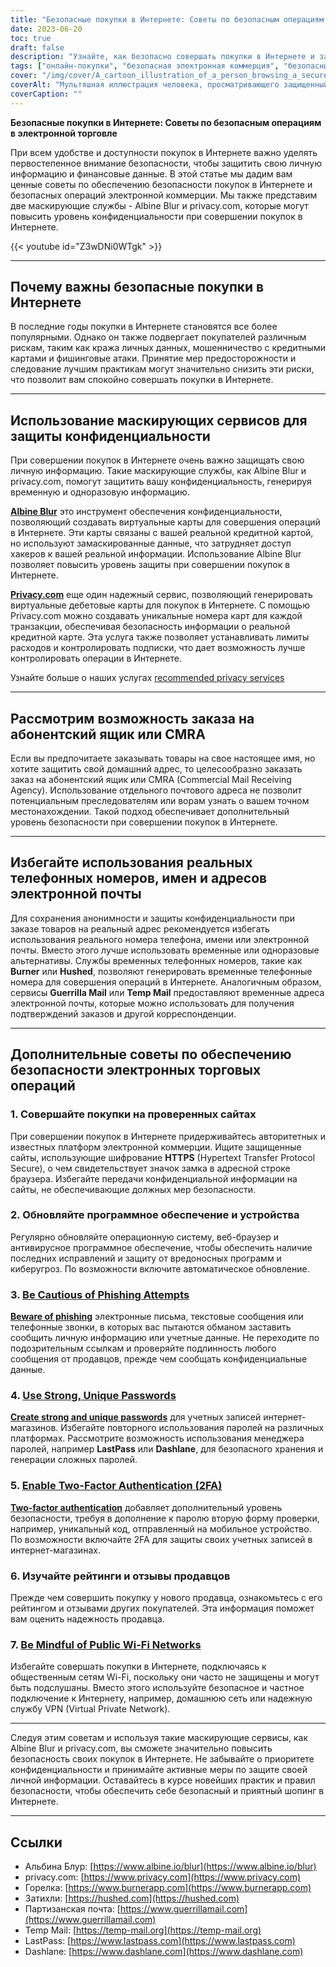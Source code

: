 ```yaml
---
title: "Безопасные покупки в Интернете: Советы по безопасным операциям в электронной коммерции"
date: 2023-06-20
toc: true
draft: false
description: "Узнайте, как безопасно совершать покупки в Интернете и защищать свою личную информацию с помощью этих советов экспертов и сервисов маскировки."
tags: ["онлайн-покупки", "безопасная электронная коммерция", "безопасные сделки", "защита конфиденциальности", "услуги по маскировке", "Альбинское пятно", "privacy.com", "абонентский ящик", "CMRA", "безопасные пароли", "двухфакторная аутентификация", "предотвращение фишинга", "проверенные сайты", "обновления программного обеспечения", "отзывы продавцов", "общественный Wi-Fi", "VPN", "конфиденциальность в Интернете", "предотвращение хищений персональных данных", "мошенничество с кредитными картами", "Советы по кибербезопасности", "защита информации", "меры безопасности в Интернете", "временные телефонные номера", "временные адреса электронной почты", "авторитетные онлайн-продавцы", "защита от вредоносного ПО", "предотвращение киберугроз", "безопасные операции в Интернете", "защита персональной информации"]
cover: "/img/cover/A_cartoon_illustration_of_a_person_browsing_a_secure_online.png"
coverAlt: "Мультяшная иллюстрация человека, просматривающего защищенный сайт интернет-магазина, с символом замка и щитом на заднем плане."
coverCaption: ""
---
```


**Безопасные покупки в Интернете: Советы по безопасным операциям в электронной торговле**

При всем удобстве и доступности покупок в Интернете важно уделять первостепенное внимание безопасности, чтобы защитить свою личную информацию и финансовые данные. В этой статье мы дадим вам ценные советы по обеспечению безопасности покупок в Интернете и безопасных операций электронной коммерции. Мы также представим две маскирующие службы - Albine Blur и privacy.com, которые могут повысить уровень конфиденциальности при совершении покупок в Интернете.

{{< youtube id="Z3wDNi0WTgk" >}}

______

## Почему важны безопасные покупки в Интернете

В последние годы покупки в Интернете становятся все более популярными. Однако он также подвергает покупателей различным рискам, таким как кража личных данных, мошенничество с кредитными картами и фишинговые атаки. Принятие мер предосторожности и следование лучшим практикам могут значительно снизить эти риски, что позволит вам спокойно совершать покупки в Интернете.

______

## Использование маскирующих сервисов для защиты конфиденциальности

При совершении покупок в Интернете очень важно защищать свою личную информацию. Такие маскирующие службы, как Albine Blur и privacy.com, помогут защитить вашу конфиденциальность, генерируя временную и одноразовую информацию.

[**Albine Blur**](https://dnt.abine.com/#/ref_register/pC8ZbvQtt) это инструмент обеспечения конфиденциальности, позволяющий создавать виртуальные карты для совершения операций в Интернете. Эти карты связаны с вашей реальной кредитной картой, но используют замаскированные данные, что затрудняет доступ хакеров к вашей реальной информации. Использование Albine Blur позволяет повысить уровень защиты при совершении покупок в Интернете.

[**Privacy.com**](https://privacy.com/join/SU86Y) еще один надежный сервис, позволяющий генерировать виртуальные дебетовые карты для покупок в Интернете. С помощью Privacy.com можно создавать уникальные номера карт для каждой транзакции, обеспечивая безопасность информации о реальной кредитной карте. Эта услуга также позволяет устанавливать лимиты расходов и контролировать подписки, что дает возможность лучше контролировать операции в Интернете.

Узнайте больше о наших услугах [recommended privacy services](https://simeononsecurity.com/recommendations/services)

______

## Рассмотрим возможность заказа на абонентский ящик или CMRA

Если вы предпочитаете заказывать товары на свое настоящее имя, но хотите защитить свой домашний адрес, то целесообразно заказать заказ на абонентский ящик или CMRA (Commercial Mail Receiving Agency). Использование отдельного почтового адреса не позволит потенциальным преследователям или ворам узнать о вашем точном местонахождении. Такой подход обеспечивает дополнительный уровень безопасности при совершении покупок в Интернете.

______

## Избегайте использования реальных телефонных номеров, имен и адресов электронной почты

Для сохранения анонимности и защиты конфиденциальности при заказе товаров на реальный адрес рекомендуется избегать использования реального номера телефона, имени или электронной почты. Вместо этого лучше использовать временные или одноразовые альтернативы. Службы временных телефонных номеров, такие как **Burner** или **Hushed**, позволяют генерировать временные телефонные номера для совершения операций в Интернете. Аналогичным образом, сервисы **Guerrilla Mail** или **Temp Mail** предоставляют временные адреса электронной почты, которые можно использовать для получения подтверждений заказов и другой корреспонденции.

______

## Дополнительные советы по обеспечению безопасности электронных торговых операций

### 1. Совершайте покупки на проверенных сайтах

При совершении покупок в Интернете придерживайтесь авторитетных и известных платформ электронной коммерции. Ищите защищенные сайты, использующие шифрование **HTTPS** (Hypertext Transfer Protocol Secure), о чем свидетельствует значок замка в адресной строке браузера. Избегайте передачи конфиденциальной информации на сайты, не обеспечивающие должных мер безопасности.

### 2. Обновляйте программное обеспечение и устройства

Регулярно обновляйте операционную систему, веб-браузер и антивирусное программное обеспечение, чтобы обеспечить наличие последних исправлений и защиту от вредоносных программ и киберугроз. По возможности включите автоматическое обновление.

### 3. [Be Cautious of Phishing Attempts](https://simeononsecurity.com/articles/what-is-a-common-indicator-of-a-phishing-attempt/)

[**Beware of phishing**](https://simeononsecurity.com/articles/what-is-a-common-indicator-of-a-phishing-attempt/) электронные письма, текстовые сообщения или телефонные звонки, в которых вас пытаются обманом заставить сообщить личную информацию или учетные данные. Не переходите по подозрительным ссылкам и проверяйте подлинность любого сообщения от продавцов, прежде чем сообщать конфиденциальные данные.

### 4. [Use Strong, Unique Passwords](https://simeononsecurity.com/articles/how-to-create-strong-passwords/)

[**Create strong and unique passwords**](https://simeononsecurity.com/articles/how-to-create-strong-passwords/) для учетных записей интернет-магазинов. Избегайте повторного использования паролей на различных платформах. Рассмотрите возможность использования менеджера паролей, например **LastPass** или **Dashlane**, для безопасного хранения и генерации сложных паролей.

### 5. [Enable Two-Factor Authentication (2FA)](https://simeononsecurity.com/articles/what-are-the-diferent-kinds-of-factors-in-mfa/)

[**Two-factor authentication**](https://simeononsecurity.com/articles/what-are-the-diferent-kinds-of-factors-in-mfa/) добавляет дополнительный уровень безопасности, требуя в дополнение к паролю вторую форму проверки, например, уникальный код, отправленный на мобильное устройство. По возможности включайте 2FA для защиты своих учетных записей в интернет-магазинах.

### 6. Изучайте рейтинги и отзывы продавцов

Прежде чем совершить покупку у нового продавца, ознакомьтесь с его рейтингом и отзывами других покупателей. Эта информация поможет вам оценить надежность продавца.

### 7. [Be Mindful of Public Wi-Fi Networks](https://simeononsecurity.com/articles/how-to-create-a-secure-wifi-network/)

Избегайте совершать покупки в Интернете, подключаясь к общественным сетям Wi-Fi, поскольку они часто не защищены и могут быть подслушаны. Вместо этого используйте безопасное и частное подключение к Интернету, например, домашнюю сеть или надежную службу VPN (Virtual Private Network).

______

Следуя этим советам и используя такие маскирующие сервисы, как Albine Blur и privacy.com, вы сможете значительно повысить безопасность своих покупок в Интернете. Не забывайте о приоритете конфиденциальности и принимайте активные меры по защите своей личной информации. Оставайтесь в курсе новейших практик и правил безопасности, чтобы обеспечить себе безопасный и приятный шопинг в Интернете.

______

## Ссылки

- Альбина Блур: [https://www.albine.io/blur](https://www.albine.io/blur)
- privacy.com: [https://www.privacy.com](https://www.privacy.com)
- Горелка: [https://www.burnerapp.com](https://www.burnerapp.com)
- Затихли: [https://hushed.com](https://hushed.com)
- Партизанская почта: [https://www.guerrillamail.com](https://www.guerrillamail.com)
- Temp Mail: [https://temp-mail.org](https://temp-mail.org)
- LastPass: [https://www.lastpass.com](https://www.lastpass.com)
- Dashlane: [https://www.dashlane.com](https://www.dashlane.com)